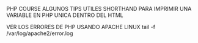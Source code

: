 PHP COURSE
ALGUNOS TIPS UTILES
SHORTHAND PARA IMPRIMIR UNA VARIABLE EN PHP UNICA DENTRO DEL HTML

<?= $variable?;>
VER LOS ERRORES DE PHP USANDO APACHE LINUX
tail -f /var/log/apache2/error.log
